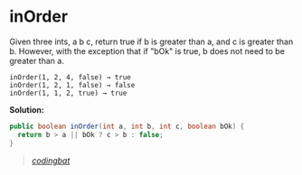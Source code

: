 # inOrder

Given three ints, a b c, return true if b is greater than a, and c is greater than b. However, with the exception that if "bOk" is true, b does not need to be greater than a.

```
inOrder(1, 2, 4, false) → true
inOrder(1, 2, 1, false) → false
inOrder(1, 1, 2, true) → true
```

**Solution:**

```java
public boolean inOrder(int a, int b, int c, boolean bOk) {
  return b > a || bOk ? c > b : false;
}
```

> _[codingbat](http://codingbat.com/prob/p154188)_